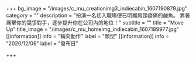 +++
bg_image = "/images/c_mu_creationimg3_indiecabin_1607190879.jpg"
category = ""
description = "扮演一名初入職場便已明顯肩頸痠痛的鹹魚。 靠著痛擊你的競爭對手，逐步提升你在公司內的地位！"
subtitle = ""
title = "Move Up"
title_image = "/images/c_mu_homeimg_indiecabin_1607189977.jpg"
[[information]]
info = "橫向動作"
label = "類型"
[[information]]
info = "2020/12/06"
label = "發布日"

+++
